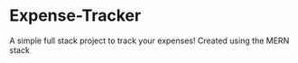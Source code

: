# Expense-Tracker

A simple full stack project to track your expenses! Created using the MERN stack
